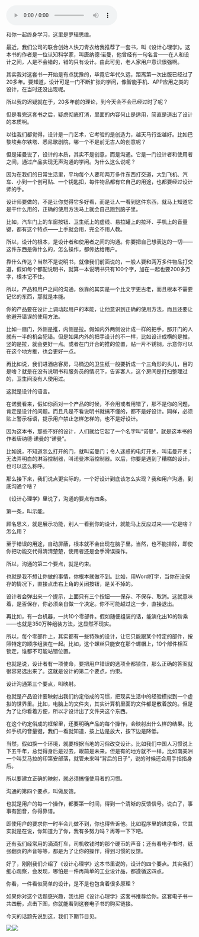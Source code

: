 <audio src="http://igetoss.cdn.igetget.com/mp3/201711/12/201711121512380083003984.mp3" controls="controls">您的浏览器不支持 audio 标签。</audio><p>和你一起终身学习，这里是罗辑思维。&nbsp;</p><p>最近，我们公司的联合创始人快刀青衣给我推荐了一套书，叫《设计心理学》。这本书的作者是一位认知科学家，叫唐纳德·诺曼，他曾经有一句名言——在人和设计之间，人是不会错的，错的只有设计。由此可见，老人家用户意识很强啊。</p><p>其实我对这套书一开始是有点犹豫的，毕竟它年代久远，距离第一次出版已经过了20多年。要知道，设计可是一门不断扩张的学问，像智能手机、APP应用之类的设计，在当时还没出现呢。</p><p>所以我的迟疑就在于，20多年前的理论，到今天会不会已经过时了呢？</p><p>但是看完这套书之后，疑虑彻底打消，里面的内容何止是适用，简直是道出了设计的本质啊。</p><p>以往我们都觉得，设计是一门艺术，它考验的是创造力，越天马行空越好。比如巴黎埃弗尔铁塔、悉尼歌剧院，哪一个不是前无古人的创意呢？</p><p>但是诺曼说了，设计的本质，其实不是创意，而是沟通。它是一门设计者和使用者之间，通过产品实现无声沟通的学问。为什么这么说呢？</p><p>因为在我们的日常生活里，平均每个人要和两万多件东西打交道，大到飞机、汽车、小到一个创可贴、一个钥匙扣，每件物品都有它自己的用途，也都要经过设计师的手。</p><p>设计师要做的，不是让你觉得它多好看，而是让人一看到这件东西，就马上知道它是干什么用的，正确的使用方法马上就会自己跑到脑子里。</p><p>比如，汽车门上的车窗按钮、卫生纸上的虚线、易拉罐上的拉环、手机上的音量键，都有这个特点——上手就会用，完全不用人教。</p><p>所以，设计的根本，是设计者和使用者之间的沟通。你要把自己想表达的一切——这件东西是做什么的，怎么操作，都传达给用户。</p><p>靠什么传达？当然不是说明书，就像我们前面说的，一般人要和两万多件物品打交道，假如每个都配说明书，就算一本说明书只有100个字，加在一起也要200多万字，根本记不住。</p><p>所以，产品和用户之间的沟通，依靠的其实是一个比文字更古老，而且根本不需要记忆的东西，那就是本能。</p><p>你的产品要在设计上调动起用户的本能，让他意识到正确的使用方法，而且还要让他避开错误的使用方法。</p><p>比如一扇门，外侧是推，内侧是拉。假如内外两侧设计成一样的把手，那开门的人就有一半的机会犯错。但是如果内外的把手设计的不一样，比如设计成横的是推，竖的是拉，就会更好一点。或者在门开合的推的位置，贴一片不锈钢，示意你可以在这个地方推，也会更好一点。</p><p>再比如说，我们进酒店客房，马桶边的卫生纸一般要折成一个三角形的头儿，目的是啥？就是在没有说明书和服务员的情况下，告诉客人，这个房间是打扫整理过的，卫生间没有人使用过。</p><p>这就是设计的语言。</p><p>在诺曼看来，假如你面对一个产品的时候，不会用或者用错了，那不是你的问题，肯定是设计的问题。而且凡是不看说明书就搞不懂的，都不是好设计。同样，必须贴上警示标语，提示用户禁止怎样怎样的，也不是好设计。 &nbsp;&nbsp;</p><p>因为这本书，那些不好的设计，人们就给它起了一个名字叫“诺曼”，就是这本书的作者唐纳德·诺曼的“诺曼”。</p><p>比如说，不知道怎么打开的门，就叫诺曼门；令人迷惑的电灯开关，叫诺曼开关；无法弄明白的淋浴控制器，叫诺曼淋浴控制器。以后，你要是遇到了糟糕的设计，也可以这么称呼。</p><p>那么接下来，我们说点更实际的，一个好设计到底该怎么实现？我和用户沟通，到底沟通个啥？</p><p>《设计心理学》里说了，沟通的要点有四条。</p><p>第一条，叫示能。</p><p>顾名思义，就是展示功能，别人一看到你的设计，就能马上反应过来——它是啥？怎么用？</p><p>至于错误的用途，自动屏蔽，根本就不会出现在脑子里。当然，也不能排除，即使你把功能交代得清清楚楚，使用者还是会手滑误操作。</p><p>所以，沟通的第二个要点，就是约束。</p><p>也就是我不想让你做的事情，你根本就做不到。比如，用Word打字，当你在没保存的情况下，直接点击右上角的关闭按钮，是关不掉的。</p><p>设计者会弹出来一个提示，上面只有三个按钮——保存、不保存、取消。这就意味着，是否保存，你必须亲自做一个决定。你不可能越过这一步，直接退出。</p><p>再比如，有一台机器，一共10个零部件。假如随便组装的话，能演化出10的阶乘——也就是350万种组装方法，这显然不现实。</p><p>所以，每个零部件上，其实都有一些特殊的设计，让它只能跟某个特定的部件，按照特定的顺序组装在一起。比如，这个螺丝只能安在那个螺帽上，10个部件相互锁定，谁都不可能站错位置。</p><p>也就是说，设计者有一项使命，要把用户错误的选项全都锁住，那么正确的答案就很容易选出来了。这就是设计的第二个要点，约束。</p><p>设计沟通第三个要点，叫映射。</p><p>也就是产品设计要映射出我们约定俗成的习惯，把现实生活中的经验模拟到一个虚拟的世界里。比如，电脑上的文件夹，其实计算机里面的文件都是散着放的。但是为了让你看着方便，所以才设计出了文件夹这个东西。</p><p>在这个约定俗成的框架里，还要明确产品的每个操作，会映射出什么样的结果。比如手机的音量键，我们一看就知道，按上边是放大，按下边是降低。</p><p>当然，假如换一个环境，就要根据当地的习俗改变设计。比如我们中国人习惯说上下五千年，总觉得身后是过去，眼前是未来。但是有的地方就不一样，比如南美洲一个叫艾马拉的印第安部落，就管未来叫“背后的日子”，说的时候还会用手指指身后。</p><p>所以要建立正确的映射，就必须搞懂使用者的习惯。</p><p>沟通的第四个要点，叫做反馈。</p><p>也就是用户的每一个操作，都要第一时间，得到一个清晰的反馈信号。说白了，事事有回音，你得靠谱。</p><p>即使用户的要求你一时半会儿做不到，你也得告诉他。比如程序里的进度条，它其实就是在说，你知道为了你，我有多努力吗？再等一下下吧。</p><p>还有我们经常用的滴滴打车，司机收钱时的那个硬币的声音；还有看电子书时，纸张翻页的声音等等，都是为了让你的操作，得到习惯的反馈。</p><p>好了，刚刚我们介绍了《设计心理学》这本书里说的，设计的四个要点。其实我们细心观察，会发现，哪怕是一件再简单的工业设计品，都遵循这四点。</p><p>你看，一件看似简单的设计，是不是也包含着很多原理？</p><p>如果你对这个话题感兴趣，我也把《设计心理学》这套书推荐给你。这套电子书一共四册，点击下图，你就能看到这套电子书的购买链接。</p><p>今天的话题先说到这，我们下期节目见。</p><img src="https://piccdn.igetget.com/img/201711/12/201711121508381477186211.jpg" /><img src="https://piccdn.igetget.com/img/201710/31/201710312050219056823891.jpg" />